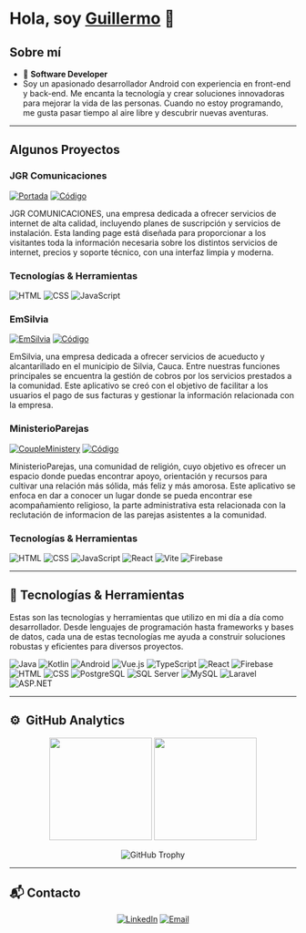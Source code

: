 # Hola, soy [Guillermo]([https://aristi.dev](https://gsamdev.vercel.app/)) 👋

## Sobre mí
- 📲 **Software Developer**
- Soy un apasionado desarrollador Android con experiencia en front-end y back-end. Me encanta la tecnología y crear soluciones innovadoras para mejorar la vida de las personas. Cuando no estoy programando, me gusta pasar tiempo al aire libre y descubrir nuevas aventuras.

---

## Algunos Proyectos

### JGR Comunicaciones
[![Portada](https://firebasestorage.googleapis.com/v0/b/sources-24689.appspot.com/o/images-shared%2Fjgr_comunicaciones%2Fjrg_home.png?alt=media&token=a863cc5f-3231-4d4a-8569-57336cd701b4)](https://jgr-comunicaciones.vercel.app/)
[![Código](https://img.shields.io/badge/CÓDIGO-ff9?style=for-the-badge&logo=github&logoColor=black)](https://github.com/GuillermoSamboni/JGR_Comunicaciones)

JGR COMUNICACIONES, una empresa dedicada a ofrecer servicios de internet de alta calidad, incluyendo planes de suscripción y servicios de instalación.
Esta landing page está diseñada para proporcionar a los visitantes toda la información necesaria sobre los distintos servicios de internet, precios y soporte técnico, con una interfaz limpia y moderna.

### Tecnologías & Herramientas
![HTML](https://img.shields.io/badge/HTML-E34F26?style=for-the-badge&logo=html5&logoColor=white)
![CSS](https://img.shields.io/badge/CSS-1572B6?style=for-the-badge&logo=css3&logoColor=white)
![JavaScript](https://img.shields.io/badge/JavaScript-F7DF1E?style=for-the-badge&logo=javascript&logoColor=black)


### EmSilvia
[![EmSilvia](https://firebasestorage.googleapis.com/v0/b/sources-24689.appspot.com/o/images-shared%2FEmSilvia%2Femsilvia.png?alt=media&token=4bd1ab92-c3b6-4481-8e07-d8e6c88f4015)](https://emsilvia.com.co/)
[![Código](https://img.shields.io/badge/CÓDIGO-ff9?style=for-the-badge&logo=github&logoColor=black)](https://github.com/GuillermoSamboni/EmSilvia)

EmSilvia, una empresa dedicada a ofrecer servicios de acueducto y alcantarillado en el municipio de Silvia, Cauca. Entre nuestras funciones principales se encuentra la gestión de cobros por los servicios prestados a la comunidad.
Este aplicativo se creó con el objetivo de facilitar a los usuarios el pago de sus facturas y gestionar la información relacionada con la empresa.

### MinisterioParejas
[![CoupleMinistery](https://firebasestorage.googleapis.com/v0/b/sources-24689.appspot.com/o/images-shared%2Fcouples_ministery%2Fcouple_ministery.png?alt=media&token=22146e24-4644-4974-a9c5-4f48bb0723f4)](https://ministerio-parejas.vercel.app/)
[![Código](https://img.shields.io/badge/CÓDIGO-ff9?style=for-the-badge&logo=github&logoColor=black)](https://github.com/GuillermoSamboni/couples-ministery)

MinisterioParejas, una comunidad de religión, cuyo objetivo es ofrecer un espacio donde puedas encontrar apoyo, orientación y recursos para cultivar una relación más sólida, más feliz y más amorosa.
Este aplicativo se enfoca en dar a conocer un lugar donde se pueda encontrar ese acompañamiento religioso, la parte administrativa esta relacionada con la reclutación de informacion de las parejas asistentes a la comunidad.

### Tecnologías & Herramientas
![HTML](https://img.shields.io/badge/HTML-E34F26?style=for-the-badge&logo=html5&logoColor=white)
![CSS](https://img.shields.io/badge/CSS-1572B6?style=for-the-badge&logo=css3&logoColor=white)
![JavaScript](https://img.shields.io/badge/JavaScript-F7DF1E?style=for-the-badge&logo=javascript&logoColor=black)
![React](https://img.shields.io/badge/React-61DAFB?style=for-the-badge&logo=react&logoColor=black)
![Vite](https://img.shields.io/badge/Vite-646CFF?style=for-the-badge&logo=vite&logoColor=white)
![Firebase](https://img.shields.io/badge/firebase-ffca28?style=for-the-badge&logo=firebase&logoColor=black)

---

## 🔧 Tecnologías & Herramientas

Estas son las tecnologías y herramientas que utilizo en mi día a día como desarrollador. Desde lenguajes de programación hasta frameworks y bases de datos, cada una de estas tecnologías me ayuda a construir soluciones robustas y eficientes para diversos proyectos.

![Java](https://img.shields.io/badge/Java-ED8B00?style=for-the-badge&logo=java&logoColor=white)
![Kotlin](https://img.shields.io/badge/Kotlin-0095D5?style=for-the-badge&logo=kotlin&logoColor=white)
![Android](https://img.shields.io/badge/Android-3DDC84?style=for-the-badge&logo=android&logoColor=white)
![Vue.js](https://img.shields.io/badge/Vue.js-35495E?style=for-the-badge&logo=vue.js&logoColor=4FC08D)
![TypeScript](https://img.shields.io/badge/TypeScript-007ACC?style=for-the-badge&logo=typescript&logoColor=white)
![React](https://img.shields.io/badge/React-61DAFB?style=for-the-badge&logo=react&logoColor=black)
![Firebase](https://img.shields.io/badge/firebase-ffca28?style=for-the-badge&logo=firebase&logoColor=black)
![HTML](https://img.shields.io/badge/HTML-E34F26?style=for-the-badge&logo=html5&logoColor=white)
![CSS](https://img.shields.io/badge/CSS-1572B6?style=for-the-badge&logo=css3&logoColor=white)
![PostgreSQL](https://img.shields.io/badge/PostgreSQL-336791?style=for-the-badge&logo=postgresql&logoColor=white)
![SQL Server](https://img.shields.io/badge/SQL%20Server-CC2927?style=for-the-badge&logo=microsoft-sql-server&logoColor=white)
![MySQL](https://img.shields.io/badge/MySQL-4479A1?style=for-the-badge&logo=mysql&logoColor=white)
![Laravel](https://img.shields.io/badge/Laravel-FF2D20?style=for-the-badge&logo=laravel&logoColor=white)
![ASP.NET](https://img.shields.io/badge/ASP.NET-512BD4?style=for-the-badge&logo=dotnet&logoColor=white)

---

## ⚙️ &nbsp;GitHub Analytics

<p align="center">
  <img height="180em" src="https://github-readme-stats-eight-theta.vercel.app/api?username=GuillermoSamboni&show_icons=true&theme=algolia&include_all_commits=true&count_private=true"/>
  <img height="180em" src="https://github-readme-stats-eight-theta.vercel.app/api/top-langs/?username=GuillermoSamboni&layout=compact&langs_count=8&theme=algolia"/>
</p>

<p align="center">
  <img src="https://github-profile-trophy.vercel.app/?username=GuillermoSamboni&theme=algolia&no-bg=true&no-frame=true&column=4&row=1" alt="GitHub Trophy">
</p>

---

## 📬 Contacto

<p align="center">
  <a href="https://www.linkedin.com/in/GuillermoSamboni/"><img src="https://img.shields.io/badge/LinkedIn-blue?style=for-the-badge&logo=linkedin&logoColor=white" alt="LinkedIn"></a>
  <a href="mailto:gsamruadev@gmail.com"><img src="https://img.shields.io/badge/Email-D14836?style=for-the-badge&logo=gmail&logoColor=white" alt="Email"></a>
</p>
